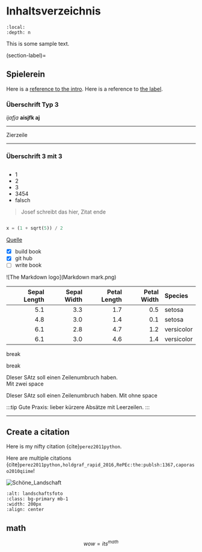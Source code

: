 # Inhaltsverzeichnis

```{contents}
:local:
:depth: n
```

This is some sample text.

(section-label)=
## Spielerein

Here is a [reference to the intro](intro.md). Here is a reference to [the label](section-label).

### Überschrift Typ 3

*ijafja*
**aisjfk aj**


---

Zierzeile
___

### Überschrift 3 mit 3 

```{bibliography}
```

- 1
- 2
- 3
- 3454
- falsch

> Josef schreibt das hier, Zitat ende 

```python

x = (1 + sqrt(5)) / 2

```


[Quelle](https://jupyterbook.org/en/stable/tutorials/references.html)

- [x] build book
- [x] git hub
- [ ] write book

![The Markdown logo](Markdown mark.png)


| Sepal Length| Sepal Width| Petal Length| Petal Width|Species    |
|------------:|-----------:|------------:|-----------:|:----------|
|          5.1|         3.3|          1.7|         0.5|setosa     |
|          4.8|         3.0|          1.4|         0.1|setosa     |
|          6.1|         2.8|          4.7|         1.2|versicolor |
|          6.1|         3.0|          4.6|         1.4|versicolor |



break 

break 

DIeser SAtz soll einen Zeilenumbruch haben.  
Mit zwei space

DIeser SAtz soll einen Zeilenumbruch haben.
Mit ohne space


:::tip
Gute Praxis: lieber kürzere Absätze mit Leerzeilen.
:::

---


## Create a citation


Here is my nifty citation {cite}`perez2011python`.

Here are multiple citations {cite}`perez2011python,holdgraf_rapid_2016,RePEc:the:publsh:1367,caporaso2010qiime`!

![Schöne_Landschaft](fotos/landschaftsfoto.jpg)

```{image} fotos/landschaftsfoto.jpg
:alt: landschaftsfoto
:class: bg-primary mb-1
:width: 200px
:align: center
```

## math

$$
wow = its^{math}
$$
